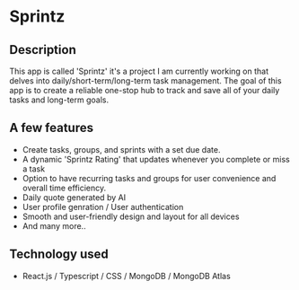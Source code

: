 # Sprintz

## Description
This app is called 'Sprintz' it's a project I am currently working on that delves into daily/short-term/long-term task management. 
The goal of this app is to create a reliable one-stop hub to track and save all of your daily tasks and long-term goals. 


## A few features
- Create tasks, groups, and sprints with a set due date.
- A dynamic 'Sprintz Rating' that updates whenever you complete or miss a task
- Option to have recurring tasks and groups for user convenience and overall time efficiency.
- Daily quote generated by AI
- User profile genration / User authentication
- Smooth and user-friendly design and layout for all devices
- And many more..

## Technology used
- React.js / Typescript / CSS / MongoDB / MongoDB Atlas
